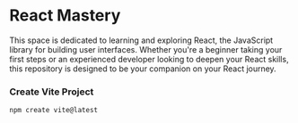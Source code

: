 # React Mastery

This space is dedicated to learning and exploring React, the JavaScript library for building user interfaces. Whether you're a beginner taking your first steps or an experienced developer looking to deepen your React skills, this repository is designed to be your companion on your React journey.

### Create Vite Project
```npm create vite@latest```
